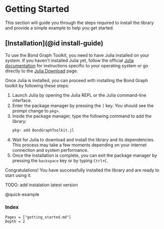 # Getting Started

This section will guide you through the steps required to install the library and provide a simple example to help you get started.
## [Installation](@id install-guide)

To use the Bond Graph Toolkit, you need to have Julia installed on your system. If you haven't installed Julia yet, follow the official [Julia documentation](https://docs.julialang.org/en/v1/manual/getting-started/) for instructions specific to your operating system or go directly to the [Julia Download](https://julialang.org/downloads/) page.

Once Julia is installed, you can proceed with installing the Bond Graph toolkit by following these steps:

1. Launch Julia by opening the Julia REPL or the Julia command-line interface.
2. Enter the package manager by pressing the `]` key. You should see the prompt change to `pkg>`.
3. Inside the package manager, type the following command to add the library:
   ```julia
   pkg> add BondGraphToolkit.jl
   ```
4. Wait for Julia to download and install the library and its dependencies. This process may take a few moments depending on your internet connection and system performance.
5. Once the installation is complete, you can exit the package manager by pressing the `backspace` key or by typing `Ctrl+C`.

Congratulations! You have successfully installed the library and are ready to start using it.

TODO: add instalation latest version

@quick-example


### Index

```@contents
Pages = ["getting_started.md"]
Depth = 2
```